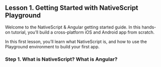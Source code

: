 ## Lesson 1. Getting Started with NativeScript Playground

Welcome to the NativeScript & Angular getting started guide. In this hands-on tutorial, you’ll build a cross-platform iOS and Android app from scratch.

In this first lesson, you’ll learn what NativeScript is, and how to use the Playground environment to build your first app.

### Step 1. What is NativeScript? What is Angular?